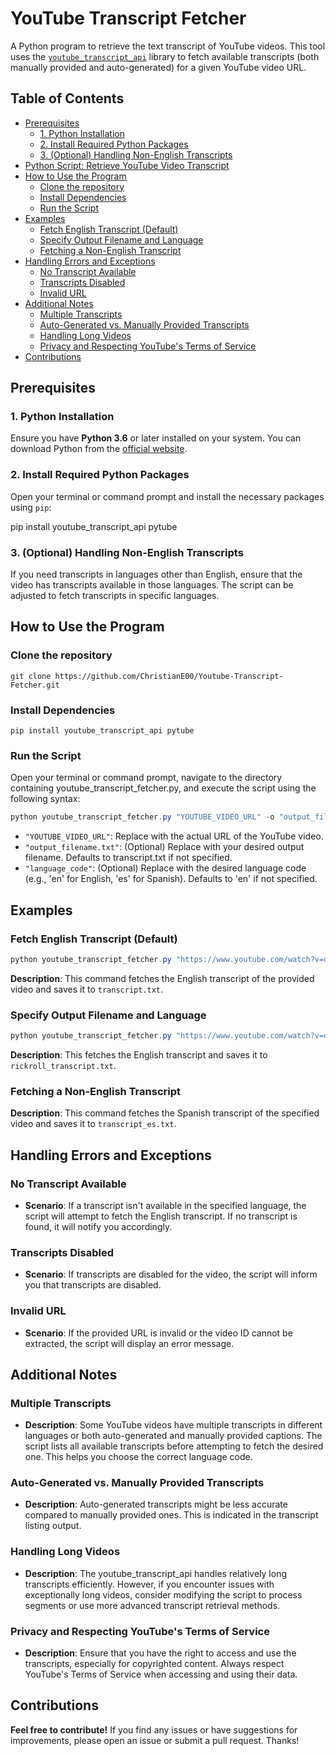 # YouTube Transcript Fetcher

A Python program to retrieve the text transcript of YouTube videos. This tool uses the [`youtube_transcript_api`](https://github.com/jdepoix/youtube-transcript-api) library to fetch available transcripts (both manually provided and auto-generated) for a given YouTube video URL.

## Table of Contents

- [Prerequisites](#prerequisites)
  - [1. Python Installation](#1-python-installation)
  - [2. Install Required Python Packages](#2-install-required-python-packages)
  - [3. (Optional) Handling Non-English Transcripts](#3-optional-handling-non-english-transcripts)
- [Python Script: Retrieve YouTube Video Transcript](#python-script-retrieve-youtube-video-transcript)
- [How to Use the Program](#how-to-use-the-program)
  - [Clone the repository](#clone-the-repository)
  - [Install Dependencies](#install-dependencies)
  - [Run the Script](#run-the-script)
- [Examples](#examples)
  - [Fetch English Transcript (Default)](#fetch-english-transcript-default)
  - [Specify Output Filename and Language](#specify-output-filename-and-language)
  - [Fetching a Non-English Transcript](#fetching-a-non-english-transcript)
- [Handling Errors and Exceptions](#handling-errors-and-exceptions)
  - [No Transcript Available](#no-transcript-available)
  - [Transcripts Disabled](#transcripts-disabled)
  - [Invalid URL](#invalid-url)
- [Additional Notes](#additional-notes)
  - [Multiple Transcripts](#multiple-transcripts)
  - [Auto-Generated vs. Manually Provided Transcripts](#auto-generated-vs-manually-provided-transcripts)
  - [Handling Long Videos](#handling-long-videos)
  - [Privacy and Respecting YouTube's Terms of Service](#privacy-and-respecting-youtubes-terms-of-service)
- [Contributions](#contributions)

## Prerequisites

### 1. Python Installation

Ensure you have **Python 3.6** or later installed on your system. You can download Python from the [official website](https://www.python.org/downloads/).

### 2. Install Required Python Packages

Open your terminal or command prompt and install the necessary packages using `pip`:

pip install youtube_transcript_api pytube

### 3. (Optional) Handling Non-English Transcripts

If you need transcripts in languages other than English, ensure that the video has transcripts available in those languages. The script can be adjusted to fetch transcripts in specific languages.



## How to Use the Program

### Clone the repository
`git clone https://github.com/ChristianE00/Youtube-Transcript-Fetcher.git`

### Install Dependencies

`pip install youtube_transcript_api pytube`


### Run the Script
Open your terminal or command prompt, navigate to the directory containing youtube_transcript_fetcher.py, and execute the script using the following syntax:

```powershell
python youtube_transcript_fetcher.py "YOUTUBE_VIDEO_URL" -o "output_filename.txt" -l "language_code"
```
- `"YOUTUBE_VIDEO_URL"`: Replace with the actual URL of the YouTube video.
- `"output_filename.txt"`: (Optional) Replace with your desired output filename. Defaults to transcript.txt if not specified.
- `"language_code"`: (Optional) Replace with the desired language code (e.g., 'en' for English, 'es' for Spanish). Defaults to 'en' if not specified.
## Examples

### Fetch English Transcript (Default) 
```powershell
python youtube_transcript_fetcher.py "https://www.youtube.com/watch?v=dQw4w9WgXcQ"
```
__Description__: This command fetches the English transcript of the provided video and saves it to `transcript.txt`.


### Specify Output Filename and Language
```powershell
python youtube_transcript_fetcher.py "https://www.youtube.com/watch?v=dQw4w9WgXcQ" -o "rickroll_transcript.txt" -l "en"

```
__Description__: This fetches the English transcript and saves it to `rickroll_transcript.txt`.

### Fetching a Non-English Transcript

__Description__: This command fetches the Spanish transcript of the specified video and saves it to `transcript_es.txt`.

## Handling Errors and Exceptions

### No Transcript Available
- __Scenario__: If a transcript isn't available in the specified language, the script will attempt to fetch the English transcript. If no transcript is found, it will notify you accordingly.
### Transcripts Disabled
- __Scenario__: If transcripts are disabled for the video, the script will inform you that transcripts are disabled.

### Invalid URL
- __Scenario__: If the provided URL is invalid or the video ID cannot be extracted, the script will display an error message.

## Additional Notes

### Multiple Transcripts
- __Description__: Some YouTube videos have multiple transcripts in different languages or both auto-generated and manually provided captions. The script lists all available transcripts before attempting to fetch the desired one. This helps you choose the correct language code.
### Auto-Generated vs. Manually Provided Transcripts
- __Description__: Auto-generated transcripts might be less accurate compared to manually provided ones. This is indicated in the transcript listing output.
### Handling Long Videos
- __Description__: The youtube_transcript_api handles relatively long transcripts efficiently. However, if you encounter issues with exceptionally long videos, consider modifying the script to process segments or use more advanced transcript retrieval methods.
### Privacy and Respecting YouTube's Terms of Service
- __Description__: Ensure that you have the right to access and use the transcripts, especially for copyrighted content. Always respect YouTube's Terms of Service when accessing and using their data.
## Contributions
__Feel free to contribute!__ If you find any issues or have suggestions for improvements, please open an issue or submit a pull request. Thanks!

